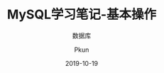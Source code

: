 ---
layout:     post
title:      MySQL学习笔记-基本操作
subtitle:   数据库
date:       2019-10-19
author:     Pkun
header-img: img/database-1.jpg
catalog: true
tags:
    - MySQL
    - 数据库
---